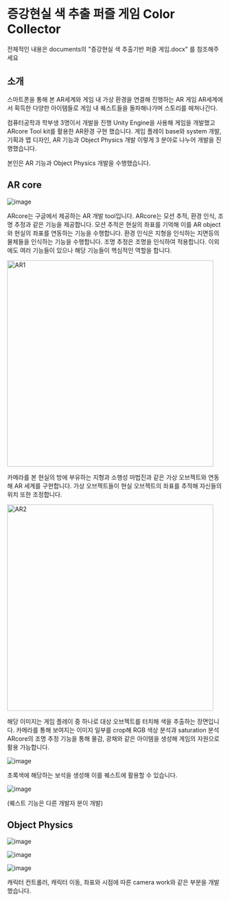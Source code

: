 # 증강현실 색 추출 퍼즐 게임 Color Collector
전체적인 내용은 documents의 "증강현실 색 추출기반 퍼즐 게임.docx" 를 참조해주세요

## 소개
스마트폰을 통해 본 AR세계와 게임 내 가상 환경을 연결해 진행하는 AR 게임
AR세계에서 획득한 다양한 아이템들로 게임 내 퀘스트들을 돌파해나가며 스토리를 헤쳐나간다.

컴퓨터공학과 학부생 3명이서 개발을 진행
Unity Engine을 사용해 게임을 개발했고 ARcore Tool kit를 활용한 AR환경 구현 했습니다.
게임 플레이 base와 system 개발, 기획과 맵 디자인, AR 기능과 Object Physics 개발
이렇게 3 분야로 나누어 개발을 진행했습니다.

본인은 AR 기능과 Object Physics 개발을 수행했습니다.


## AR core
![image](https://user-images.githubusercontent.com/56705742/126890327-d92f3683-9359-4cf0-8c79-1f526110b962.png)

ARcore는 구글에서 제공하는 AR 개발 tool입니다.
ARcore는 모션 추적, 환경 인식, 조명 추정과 같은 기능을 제공합니다.
모션 추적은 현실의 좌표를 기억해 이를 AR object와 현실의 좌표를 연동하는 기능을 수행합니다.
환경 인식은 지형을 인식하는 지면등의 물체들을 인식하는 기능을 수행합니다.
조명 추정은 조명을 인식하여 적용합니다.
이외에도 여러 기능들이 있으나 해당 기능들이 핵심적인 역할을 합니다.

<img width="480" alt="AR1" src="https://user-images.githubusercontent.com/56705742/126890432-622d7219-91c3-4d8a-9c4e-f3920d3a0dde.png">
 
카메라를 본 현실의 방에 부유하는 지형과 소행성 마법진과 같은 가상 오브젝트와 연동해 AR 세계를 구현합니다.
가상 오브젝트들이 현실 오브젝트의 좌표를 추적해 자신들의 위치 또한 조정합니다.

<img width="480" alt="AR2" src="https://user-images.githubusercontent.com/56705742/126891015-014bed44-6781-4a4b-bb02-b03e23d610b9.png">
 
해당 이미지는 게임 플레이 중 하나로 대상 오브젝트를 터치해 색을 추출하는 장면입니다.
카메라를 통해 보여지는 이미지 일부를 crop해 RGB 색상 분석과 saturation 분석 ARcore의 조명 추정 기능을 통해
물감, 광채와 같은 아이템을 생성해 게임의 자원으로 활용 가능합니다.
 
![image](https://user-images.githubusercontent.com/56705742/126891264-b9e2dbf2-7396-4767-bdd5-29268b6afb0d.png)
  
초록색에 해당하는 보석을 생성해 이를 퀘스트에 활용할 수 있습니다.

 ![image](https://user-images.githubusercontent.com/56705742/126891299-052a75dc-443c-450c-a8fc-da6cb80f4869.png)

(퀘스트 기능은 다른 개발자 분이 개발)

## Object Physics

![image](https://user-images.githubusercontent.com/56705742/126892217-d23d9c0e-6de1-4502-b0ab-002249951581.png)

![image](https://user-images.githubusercontent.com/56705742/126892220-2e4746ee-f154-4d13-b63c-5d421b6b0042.png)

![image](https://user-images.githubusercontent.com/56705742/126892223-bd6390e9-2de3-4661-affe-cf33eb6b0dd1.png)

 캐릭터 컨트롤러, 캐릭터 이동, 좌표와 시점에 따른 camera work와 같은 부분을 개발했습니다.
 
 
 
